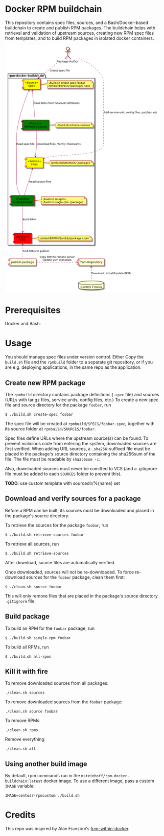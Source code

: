 # Docker RPM buildchain

This repository contains spec files, sources, and a Bash/Docker-based buildchain
to create and publish RPM packages.  The buildchain helps with retrieval and
validation of upstream sources, creating new RPM spec files from templates, and
to build RPM packages in isolated docker containers.

![Design](docs/design.png "Design")

# Prerequisites

Docker and Bash.

# Usage

You should manage spec files under version control.  Either Copy the `build.sh`
file and the `rpmbuild` folder to a separate git repository, or if you are e.g.
deploying applications, in the same repo as the application.

## Create new RPM package

The `rpmbuild` directory contains package definitions (`.spec` file) and sources
(URLs with tar.gz files, service units, config files, etc.)  To create a new
spec file and source directory for the package `foobar`, run

    $ ./build.sh create-spec foobar

The spec file will be created at `rpmbuild/SPECS/foobar.spec`, together with its
source folder at `rpmbuild/SOURCES/foobar`.

Spec files define URLs where the upstream source(s) can be found.  To prevent
malicious code from entering the system, downloaded sources are first
verified.   When adding URL sources, a `.sha256`-suffixed file must be placed in
the package's source directory containing the sha256sum of the file.  The file
must be readable by `sha256sum -c`.

Also, downloaded sources must never be comitted to VCS (and a .gitignore file
must be added to each `SOURCES` folder to prevent this).

**TODO**: use custom template with sourcedir/%{name} set

## Download and verify sources for a package

Before a RPM can be built, its sources must be downloaded and placed in the
package's source directory.

To retrieve the sources for the package `foobar`, run

    $ ./build.sh retrieve-sources foobar

To retrieve all sources, run

    $ ./build.sh retrieve-sources

After download, source files are automatically verified.

Once downloaded, sources will not be re-downloaded.  To force re-download
sources for the `foobar` package, clean them first:

    $ ./clean.sh source foobar

This will only remove files that are placed in the package's source directory
`.gitignore` file.

## Build package

To build an RPM for the `foobar` package, run

    $ ./build.sh single-rpm foobar

To build all RPMs, run

    $ ./build.sh all-rpms

## Kill it with fire

To remove downloaded sources from all packages:

    ./clean.sh sources

To remove downloaded sources from the `foobar` package:

    ./clean.sh source foobar

To remove RPMs:

    ./clean.sh rpms

Remove everything:

    ./clean.sh all

## Using another build image

By default, rpm commands run in the `msteinhoff/rpm-docker-buildchain:latest`
docker image.  To use a different image, pass a custom `IMAGE` variable:

    IMAGE=centos7-rpmcustom ./build.sh

# Credits

This repo was inspired by Alan Franzoni's [fpm-within-docker][1].

[1]: https://github.com/alanfranz/fpm-within-docker
